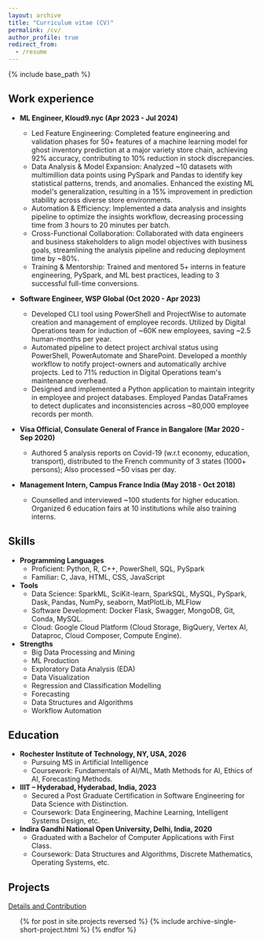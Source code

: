 ```yaml
---
layout: archive
title: "Curriculum vitae (CV)"
permalink: /cv/
author_profile: true
redirect_from:
  - /resume
---
```


{% include base_path %}

<!--
Cover Letter
------
I work at 
-->


Work experience
------
* **ML Engineer, Kloud9.nyc (Apr 2023 - Jul 2024)**
  * Led Feature Engineering: Completed feature engineering and validation phases for 50+ features of a machine learning
model for ghost inventory prediction at a major variety store chain, achieving 92% accuracy, contributing to 10%
reduction in stock discrepancies.
  * Data Analysis & Model Expansion: Analyzed ~10 datasets with multimillion data points using PySpark and Pandas to
identify key statistical patterns, trends, and anomalies. Enhanced the existing ML model's generalization, resulting in a
15% improvement in prediction stability across diverse store environments.
  * Automation & Efficiency: Implemented a data analysis and insights pipeline to optimize the insights workflow,
decreasing processing time from 3 hours to 20 minutes per batch.
  * Cross-Functional Collaboration: Collaborated with data engineers and business stakeholders to align model objectives
with business goals, streamlining the analysis pipeline and reducing deployment time by ~80%.
  * Training & Mentorship: Trained and mentored 5+ interns in feature engineering, PySpark, and ML best practices,
leading to 3 successful full-time conversions.

* **Software Engineer, WSP Global (Oct 2020 - Apr 2023)**
  * Developed CLI tool using PowerShell and ProjectWise to automate creation and management of employee records.
Utilized by Digital Operations team for induction of ~60K new employees, saving ~2.5 human-months per year.
  * Automated pipeline to detect project archival status using PowerShell, PowerAutomate and SharePoint. Developed a
monthly workflow to notify project-owners and automatically archive projects. Led to 71% reduction in Digital
Operations team's maintenance overhead.
  * Designed and implemented a Python application to maintain integrity in employee and project databases. Employed
Pandas DataFrames to detect duplicates and inconsistencies across ~80,000 employee records per month.

* **Visa Official, Consulate General of France in Bangalore (Mar 2020 - Sep 2020)**
  * Authored 5 analysis reports on Covid-19 (w.r.t economy, education, transport), distributed to the French community
of 3 states (1000+ persons); Also processed ~50 visas per day.

* **Management Intern, Campus France India (May 2018 - Oct 2018)**
  * Counselled and interviewed ~100 students for higher education. Organized 6 education fairs at 10 institutions while
also training interns.


Skills
------
* **Programming Languages**
  * Proficient: Python, R, C++, PowerShell, SQL, PySpark
  * Familiar: C, Java, HTML, CSS, JavaScript
* **Tools**
  * Data Science: SparkML, SciKit-learn, SparkSQL, MySQL, PySpark, Dask, Pandas, NumPy, seaborn, MatPlotLib, MLFlow
  * Software Development: Docker Flask, Swagger, MongoDB, Git, Conda, MySQL.
  * Cloud: Google Cloud Platform (Cloud Storage, BigQuery, Vertex AI, Dataproc, Cloud Composer, Compute Engine).
* **Strengths**
  * Big Data Processing and Mining
  * ML Production
  * Exploratory Data Analysis (EDA)
  * Data Visualization
  * Regression and Classification Modelling
  * Forecasting
  * Data Structures and Algorithms
  * Workflow Automation


Education
------
* **Rochester Institute of Technology, NY, USA, 2026**
  * Pursuing MS in Artificial Intelligence
  * Coursework: Fundamentals of AI/ML, Math Methods for AI, Ethics of AI, Forecasting Methods.
* **IIIT – Hyderabad, Hyderabad, India, 2023**
  * Secured a Post Graduate Certification in Software Engineering for Data Science with Distinction.
  * Coursework: Data Engineering, Machine Learning, Intelligent Systems Design, etc.
* **Indira Gandhi National Open University, Delhi, India, 2020**
  * Graduated with a Bachelor of Computer Applications with First Class.
  * Coursework: Data Structures and Algorithms, Discrete Mathematics, Operating Systems, etc.

  
Projects
------
<i class="fas fa-link" aria-hidden="true"></i>  <a href="https://adivekar-utexas.github.io/projects/">Details and Contribution</a>
<ul>{% for post in site.projects reversed %}
  {% include archive-single-short-project.html %}
{% endfor %}</ul>

